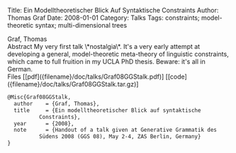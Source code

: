 Title: Ein Modelltheoretischer Blick Auf Syntaktische Constraints
Author: Thomas Graf
Date: 2008-01-01
Category: Talks
Tags: constraints; model-theoretic syntax; multi-dimensional trees

<div markdown class="authors">
Graf, Thomas
</div>

<div markdown class="abstract">
<span id="abstract-title">Abstract</span>
My very first talk \*nostalgia\*. It's a very early attempt at developing a general, model-theoretic meta-theory of linguistic constraints, which came to full fruition in my UCLA PhD thesis. Beware: it's all in German.
</div>

<div markdown class="files">
<span id="files-title">Files</span>
[[pdf]({filename}/doc/talks/Graf08GGStalk.pdf)]
[[code]({filename}/doc/talks/Graf08GGStalk.tar.gz)]
</div>

~~~latex
@Misc{Graf08GGStalk,
  author	= {Graf, Thomas},
  title		= {Ein modelltheoretischer Blick auf syntaktische
		  Constraints},
  year		= {2008},
  note		= {Handout of a talk given at Generative Grammatik des
		  Südens 2008 (GGS 08), May 2-4, ZAS Berlin, Germany}
}
~~~
